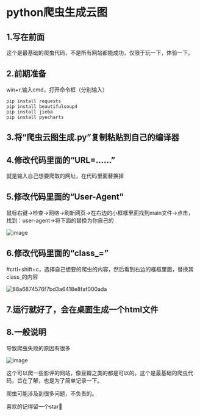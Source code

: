 # python爬虫生成云图

## 1.写在前面 

这个是最基础的爬虫代码，不是所有网站都能成功，仅限于玩一下，体验一下。

## 2.前期准备

win+r,输入cmd，打开命令框（分别输入）

```
pip install requests
pip install beautifulsoup4
pip install jieba
pip install pyecharts
```

## 3.将“爬虫云图生成.py”复制粘贴到自己的编译器

## 4.修改代码里面的“URL=……”

就是输入自己想要爬取的网址，在代码里面替换掉

## 5.修改代码里面的“User-Agent"

鼠标右键->检查->网络->刷新网页->在右边的小框框里面找到main文件->点击，找到：user-agent->将下面的替换为你自己的

![image](https://github.com/Jerrykingone/python-crawler/assets/128051644/e4f175cc-364e-42c4-93bd-9e896a87f6b8)

## 6.修改代码里面的“class_=”

#crtl+shift+c，选择自己想要的爬虫的内容，然后看到右边的框框里面，替换其class_的内容

![88a6874576f7bd3a6418e8faf000ada](https://github.com/Jerrykingone/python-crawler/assets/128051644/3653336f-5e9a-4c2b-94f1-81eb8b1bf1fd)


## 7.运行就好了，会在桌面生成一个html文件

## 8.一般说明

导致爬虫失败的原因有很多

![image](https://github.com/Jerrykingone/python-crawler/assets/128051644/43911e2f-0e33-4478-bb2c-92189e7f9e0e)

这个可以爬一些影评的网站，像豆瓣之类的都是可以的。这个是最基础的爬虫代码，旨在了解，也是为了简单记录一下。

爬虫可能涉及到很多问题，不负责的。

喜欢的记得留一个star🤣

